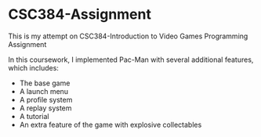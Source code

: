 # CSC384-Assignment
This is my attempt on CSC384-Introduction to Video Games Programming Assignment  

In this coursework, I implemented Pac-Man with several additional features, which includes:  
- The base game  
- A launch menu  
- A profile system  
- A replay system  
- A tutorial  
- An extra feature of the game with explosive collectables  
